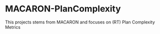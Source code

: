 # MACARON-PlanComplexity
This projects stems from MACARON and focuses on (RT) Plan Complexity Metrics
